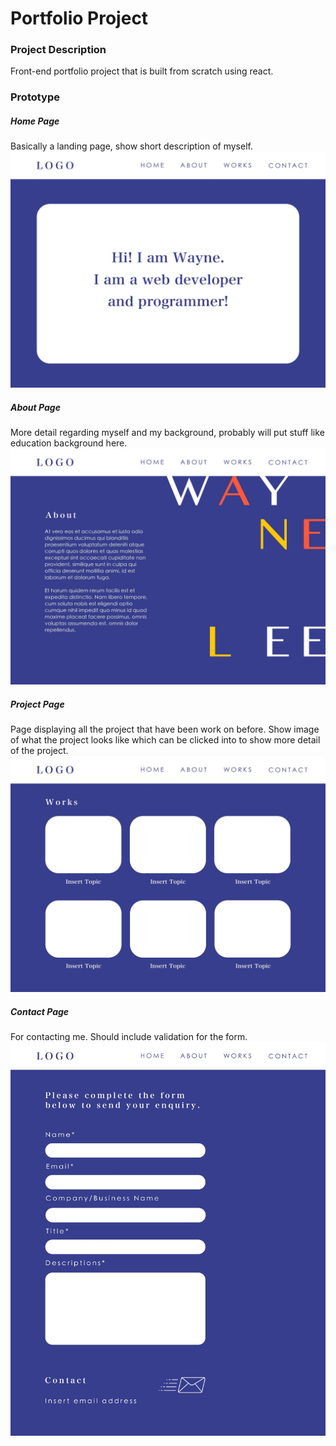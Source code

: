 # Portfolio Project

### Project Description
Front-end portfolio project that is built from scratch using react.

### Prototype

##### Home Page
Basically a landing page, show short description of myself.
<img src="./public/images/prototype/home.jpg">

##### About Page
More detail regarding myself and my background, probably will put stuff like education background here.
<img src="./public/images/prototype/about.jpg">

##### Project Page
Page displaying all the project that have been work on before. Show image of what the project looks like which can be clicked into to show more detail of the project.
<img src="./public/images/prototype/project.jpg">

##### Contact Page
For contacting me. Should include validation for the form.
<img src="./public/images/prototype/contact.jpg">